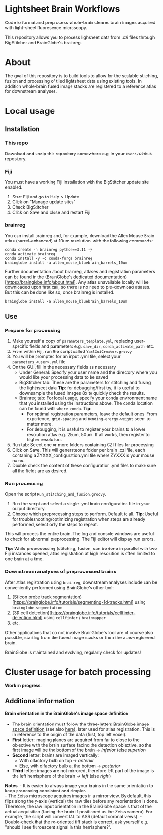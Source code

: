 # Lightsheet Brain Workflows

Code to format and preprocess whole-brain cleared brain images acquired with light-sheet fluoresence microscopy.

This repository allows you to process lighsheet data from .czi files through BigStitcher and BrainGlobe's brainreg.

# About
The goal of this repository is to build tools to allow for the scalable stitching, fusion and processing of tiled lightsheet data using existing tools.
In addition whole-brain fused image stacks are registered to a reference atlas for downstream analyses.

# Local usage

## Installation

### This repo

Download and unzip this repository somewhere e.g. in your `Users/Github` repository.

### Fiji 

You must have a working Fiji installation with the BigStitcher update site enabled.
1. Start Fiji and go to Help > Update
2. Click on "Manage update sites"
3. Check BigStitcher
4. Click on Save and close and restart Fiji

### brainreg

You can install brainreg and, for example, download the Allen Mouse Brain atlas (barrel-enhanced) at 10um resolution, with the following commands:

```
conda create -n brainreg python==3.11 -y
conda activate brainreg
conda install -y -c conda-forge brainreg
brainglobe install -a allen_mouse_bluebrain_barrels_10um
```

Further documentation about brainreg, atlases and registration parameters can be found in the (BrainGlobe's dedicated documentation)[https://brainglobe.info/about.html].
Any atlas unavailable locally will be downloaded upon first call, so there is no need to pre-download atlases. 
But this can be done like so, once brainreg is installed.
```
brainglobe install -a allen_mouse_bluebrain_barrels_10um
```

## Use 

### Prepare for processing
1. Make yourself a copy of `parameters_template.yml`, replacing user-specific fields and parameters e.g. `save_dir`, `conda_activate_path`, etc.
2. From within Fiji, run the script called `YamlGuiCreator.groovy` 
3. You will be prompted for an input .yml file, select your `parameters_<user>.yml` file
4. On the GUI, fill in the necessary fields as necessary
	- Under General: Specify your user name and the directory where you would like your processing data to be saved
	- BigStitcher tab: These are the parameters for stitching and fusing the lighthseet data
	**Tip**: for debugging/first try, it is useful to downsample the fused images 8x to quickly check the results.
	- Brainreg tab: For local usage, specify your conda environment name that you installed using the instructions above. The conda location can be found with `where conda`.
	**Tip**: 
		- For optimal registration parameters, leave the default ones. From experience, `grid-spacing` and `bending-energy-weight` seem to matter more.
		- For debugging, it is useful to register your brains to a lower resolution atlas e.g. 25um, 50um. If all works, then register to higher resolution.
5. Run tab: Select one or more folders containing CZI files for processing
6. Click on Save. This will generateone folder per brain .czi file, each contaning a ZYXXX_configuration.yml file where ZYXXX is your mouse name.
7. Double check the content of these configuration .yml files to make sure all the fields are as desired.

### Run processing

Open the script `Run_stitching_and_fusion.groovy`.

1. Run the script and select a single .yml brain configuration file in your output directory. 
2. Choose which preprocessing steps to perform. Default to all.
	**Tip**: Useful for troubleshooting/optimizing registration when steps are already performed, select only the steps to repeat.

This will process the entire brain. The log and console windows are useful to check for abnormal preprocessing.
The Fiji editor will display run errors.

**Tip**: While preprocessing (stitching, fusion) can be done in parallel with two Fiji instances opened, atlas registration at high resolution is often limited to one brain at a time.


### Downstream analyses of preprocessed brains

After atlas registration using `brainreg`, downstream analyses include can be conveniently performed using BrainGlobe's other tool:
1. (Silicon probe track segmentation)[https://brainglobe.info/tutorials/segmenting-1d-tracks.html] using `brainglobe-segmentation`
2. (3D cell detection)[https://brainglobe.info/tutorials/cellfinder-detection.html] using `cellfinder` / `brainmapper`
3. etc.

Other applications that do not involve BrainGlobe's tool are of course also possible, starting from the fused image stacks or from the atlas-registered brain.

BrainGlobe is maintained and evolving, regularly check for updates!

# Cluster usage for batch processing

**Work in progress**.

## Additional information

#### Brain orientation in the BrainGlobe's image space definition
- The brain orientation must follow the three-letters [BrainGlobe image space definition](https://brainglobe.info/documentation/setting-up/image-definition.html) (see also [here](https://github.com/brainglobe/bg-space)), later used for atlas registration. This is in reference to the origin of the data (first, top left voxel).
- **First** letter: imaging planes are acquired from far to close to the objective with the brain surface facing the detection objective, so the first image will be the bottom of the brain &rarr; _inferior_ (else _superior_)
- **Second** letter: brains are imaged vertically:
  - With olfactory bulb on top &rarr; _anterior_ 
  - Else, with olfactory bulb at the bottom &rarr; _posterior_
- **Third** letter: images are not mirrored, therefore left part of the image is the left hemisphere of the brain &rarr; _left_ (else _right_)

**Notes**: 
	- It is easier to always image your brains in the same orientation to keep processing consistent and simpler.  
	- The Zeiss microscope acquires images in a mirror view. By default, this flips along the y-axis (vertical) the raw tiles before any reorientation is done. 
	Therefore, the raw input orientation in the BrainGlobe space is that of the actual acquisition (facing the brain if positioned as the Zeiss camera).
	For example, the script will convert IAL to ASR (default coronal views). 
	- Double-check that the re-oriented tiff stack is correct, ask yourself e.g. "should I see fluroescent signal in this hemisphere?".
	